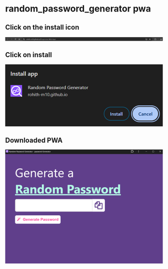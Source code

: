 # random_password_generator pwa
## Click on the install icon
![Image](images/1.png)
## Click on install
![Image](images/2.png)
## Downloaded PWA
![Image](images/3.png)
